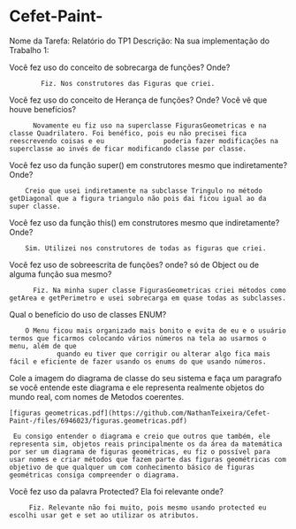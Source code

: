 # Cefet-Paint-
Nome da Tarefa: Relatório do TP1
Descrição: Na sua implementação do Trabalho 1:

Você fez uso do conceito de sobrecarga de funções? Onde?

    		Fiz. Nos construtores das Figuras que criei.

Você fez uso do conceito de Herança de funções? Onde? Você vê que houve benefícios?
		
		  Novamente eu fiz uso na superclasse FigurasGeometricas e na classe Quadrilatero. Foi benéfico, pois eu não precisei fica reescrevendo coisas e eu 		      poderia fazer modificações na superclasse ao invés de ficar modificando classe por classe.

Você fez uso da função super() em construtores mesmo que indiretamente? Onde?

		Creio que usei indiretamente na subclasse Tringulo no método getDiagonal que a figura triangulo não pois dai ficou igual ao da super classe.

Você fez uso da função this() em construtores mesmo que indiretamente? Onde?

		Sim. Utilizei nos construtores de todas as figuras que criei.
		

Você fez uso de sobreescrita de funções? onde? só de Object ou de alguma função sua mesmo?

		  Fiz. Na minha super classe FigurasGeometricas criei métodos como getArea e getPerimetro e usei sobrecarga em quase todas as subclasses.

Qual o benefício do uso de classes ENUM?
		
		O Menu ficou mais organizado mais bonito e evita de eu e o usuário termos que ficarmos colocando vários números na tela ao usarmos o menu, além de que
                quando eu tiver que corrigir ou alterar algo fica mais fácil e eficiente de fazer usando os enums do que usando números.

Cole a imagem do diagrama de classe do seu sistema e faça um paragrafo se você entende este diagrama e ele representa realmente objetos do mundo real, com nomes de Metodos coerentes.

	[figuras geometricas.pdf](https://github.com/NathanTeixeira/Cefet-Paint-/files/6946023/figuras.geometricas.pdf)
	
	 Eu consigo entender o diagrama e creio que outros que também, ele representa sim, objetos reais principalmente os da área da matemática por ser um diagrama de figuras geométricas, eu fiz o possível para usar nomes e criar métodos que fazem parte das figuras geométricas com objetivo de que qualquer um com conhecimento básico de figuras geométricas consiga compreender o diagrama.




Você fez uso da palavra Protected? Ela foi relevante onde?

		 Fiz. Relevante não foi muito, pois mesmo usando protected eu escolhi usar get e set ao utilizar os atributos.
